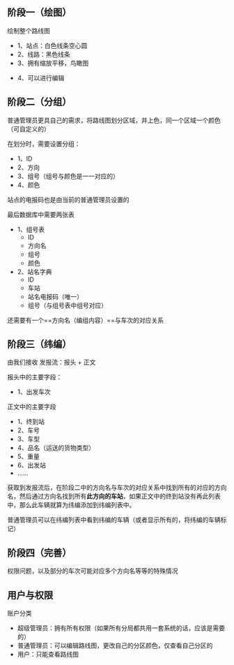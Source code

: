 
## 阶段一（绘图）

绘制整个路线图
- 1、站点：白色线条空心圆
- 2、线路：黑色线条
- 3、拥有缩放平移，鸟瞰图
* 4、可以进行编辑

## 阶段二（分组）

普通管理员更具自己的需求，将路线图划分区域，并上色，同一个区域一个颜色（可自定义的）

在划分时，需要设置分组：
- 1、ID
- 2、方向
- 3、组号（组号与颜色是一一对应的）
- 4、颜色

站点的电报码也是由当前的普通管理员设置的

最后数据库中需要两张表
- 1、组号表
	- ID
	- 方向名
	- 组号
	- 颜色
- 2、站名字典
	- ID
	- 车站
	- 站名电报码（唯一）
	- 组号（与组号表中组号对应）

还需要有一个==方向名（编组内容）==与车次的对应关系

## 阶段三（纬编）

由我们接收  发报流：报头 + 正文

报头中的主要字段：
- 1、出发车次

正文中的主要字段
- 1、终到站
- 2、车号
- 3、车型
- 4、品名（运送的货物类型）
- 5、重量
- 6、出发站
- ……

获取到发报流后，在阶段二中的方向名与车次的对应关系中找到所有的对应的方向名，然后通过方向名找到所有**此方向的车站**，如果正文中的终到站没有再此列表中，那么此车辆就算为纬编添加到纬编列表中。

普通管理员可以在纬编列表中看到纬编的车辆（或者显示所有的，将纬编的车辆标记）

## 阶段四（完善）

权限问题，以及部分的车次可能对应多个方向名等等的特殊情况

## 用户与权限

账户分类
* 超级管理员：拥有所有权限（如果所有分局都共用一套系统的话，应该是需要的）
* 普通管理员：可以编辑路线图，更改自己的分区颜色，仅查看自己分区的
* 用户：只能查看路线图

